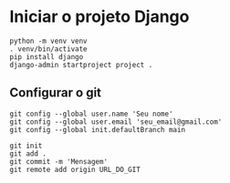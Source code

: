 # Iniciar o projeto Django

```
python -m venv venv
. venv/bin/activate
pip install django
django-admin startproject project .
```

## Configurar o git

```
git config --global user.name 'Seu nome'
git config --global user.email 'seu_email@gmail.com'
git config --global init.defaultBranch main

git init
git add .
git commit -m 'Mensagem'
git remote add origin URL_DO_GIT
```